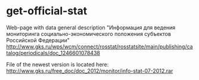 get-official-stat
=================

Web-page with data general description "Информация для ведения мониторинга социально-экономического положения субъектов Российской Федерации" http://www.gks.ru/wps/wcm/connect/rosstat/rosstatsite/main/publishing/catalog/periodicals/doc_1246601078438

File of the newest version is located here: http://www.gks.ru/free_doc/doc_2012/monitor/info-stat-07-2012.rar

